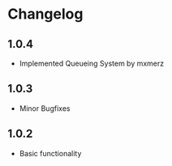 # Changelog

## 1.0.4
- Implemented Queueing System by mxmerz


## 1.0.3
- Minor Bugfixes

## 1.0.2
- Basic functionality
